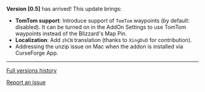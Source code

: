 **Version \[0.5\]** has arrived! This update brings:

*   **TomTom support**: Introduce support of `TomTom` waypoints (by default: disabled). It can be turned on in the AddOn Settings to use TomTom waypoints instead of the Blizzard's Map Pin.
*   **Localization**: Add `zhCN` translation (thanks to `XingDvD` for contribution).
*   Addressing the unzip issue on Mac when the addon is installed via CurseForge App.

***

[Full versions history](https://github.com/FunDeliveryGames/wow-delve-companion/blob/main/CHANGELOG.md)

[Report an issue](https://github.com/FunDeliveryGames/wow-delve-companion/issues)